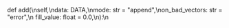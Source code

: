 def add(\nself,\ndata: DATA,\nmode: str = "append",\non_bad_vectors: str = "error",\n
fill_value: float = 0.0,\n):\n